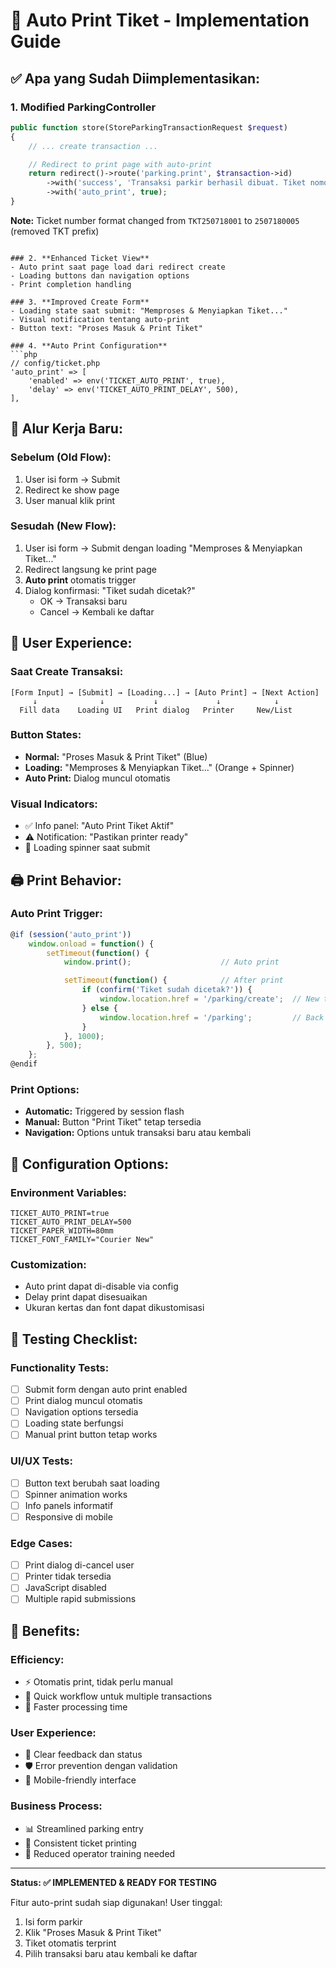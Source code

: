 # 🎫 Auto Print Tiket - Implementation Guide

## ✅ Apa yang Sudah Diimplementasikan:

### 1. **Modified ParkingController**

```php
public function store(StoreParkingTransactionRequest $request)
{
    // ... create transaction ...

    // Redirect to print page with auto-print
    return redirect()->route('parking.print', $transaction->id)
        ->with('success', 'Transaksi parkir berhasil dibuat. Tiket nomor: ' . $transaction->ticket_number)
        ->with('auto_print', true);
}
```

**Note:** Ticket number format changed from `TKT250718001` to `2507180005` (removed TKT prefix)

````

### 2. **Enhanced Ticket View**
- Auto print saat page load dari redirect create
- Loading buttons dan navigation options
- Print completion handling

### 3. **Improved Create Form**
- Loading state saat submit: "Memproses & Menyiapkan Tiket..."
- Visual notification tentang auto-print
- Button text: "Proses Masuk & Print Tiket"

### 4. **Auto Print Configuration**
```php
// config/ticket.php
'auto_print' => [
    'enabled' => env('TICKET_AUTO_PRINT', true),
    'delay' => env('TICKET_AUTO_PRINT_DELAY', 500),
],
````

## 🔄 Alur Kerja Baru:

### **Sebelum (Old Flow):**

1. User isi form → Submit
2. Redirect ke show page
3. User manual klik print

### **Sesudah (New Flow):**

1. User isi form → Submit dengan loading "Memproses & Menyiapkan Tiket..."
2. Redirect langsung ke print page
3. **Auto print** otomatis trigger
4. Dialog konfirmasi: "Tiket sudah dicetak?"
    - OK → Transaksi baru
    - Cancel → Kembali ke daftar

## 🎯 User Experience:

### **Saat Create Transaksi:**

```
[Form Input] → [Submit] → [Loading...] → [Auto Print] → [Next Action]
     ↓              ↓           ↓             ↓            ↓
  Fill data    Loading UI   Print dialog   Printer     New/List
```

### **Button States:**

-   **Normal:** "Proses Masuk & Print Tiket" (Blue)
-   **Loading:** "Memproses & Menyiapkan Tiket..." (Orange + Spinner)
-   **Auto Print:** Dialog muncul otomatis

### **Visual Indicators:**

-   ✅ Info panel: "Auto Print Tiket Aktif"
-   ⚠️ Notification: "Pastikan printer ready"
-   🔄 Loading spinner saat submit

## 🖨️ Print Behavior:

### **Auto Print Trigger:**

```javascript
@if (session('auto_print'))
    window.onload = function() {
        setTimeout(function() {
            window.print();                    // Auto print

            setTimeout(function() {            // After print
                if (confirm('Tiket sudah dicetak?')) {
                    window.location.href = '/parking/create';  // New transaction
                } else {
                    window.location.href = '/parking';         // Back to list
                }
            }, 1000);
        }, 500);
    };
@endif
```

### **Print Options:**

-   **Automatic:** Triggered by session flash
-   **Manual:** Button "Print Tiket" tetap tersedia
-   **Navigation:** Options untuk transaksi baru atau kembali

## 🔧 Configuration Options:

### **Environment Variables:**

```env
TICKET_AUTO_PRINT=true
TICKET_AUTO_PRINT_DELAY=500
TICKET_PAPER_WIDTH=80mm
TICKET_FONT_FAMILY="Courier New"
```

### **Customization:**

-   Auto print dapat di-disable via config
-   Delay print dapat disesuaikan
-   Ukuran kertas dan font dapat dikustomisasi

## 🧪 Testing Checklist:

### **Functionality Tests:**

-   [ ] Submit form dengan auto print enabled
-   [ ] Print dialog muncul otomatis
-   [ ] Navigation options tersedia
-   [ ] Loading state berfungsi
-   [ ] Manual print button tetap works

### **UI/UX Tests:**

-   [ ] Button text berubah saat loading
-   [ ] Spinner animation works
-   [ ] Info panels informatif
-   [ ] Responsive di mobile

### **Edge Cases:**

-   [ ] Print dialog di-cancel user
-   [ ] Printer tidak tersedia
-   [ ] JavaScript disabled
-   [ ] Multiple rapid submissions

## 🎉 Benefits:

### **Efficiency:**

-   ⚡ Otomatis print, tidak perlu manual
-   🔄 Quick workflow untuk multiple transactions
-   💨 Faster processing time

### **User Experience:**

-   🎯 Clear feedback dan status
-   🛡️ Error prevention dengan validation
-   📱 Mobile-friendly interface

### **Business Process:**

-   📊 Streamlined parking entry
-   🎫 Consistent ticket printing
-   👥 Reduced operator training needed

---

**Status: ✅ IMPLEMENTED & READY FOR TESTING**

Fitur auto-print sudah siap digunakan! User tinggal:

1. Isi form parkir
2. Klik "Proses Masuk & Print Tiket"
3. Tiket otomatis terprint
4. Pilih transaksi baru atau kembali ke daftar
